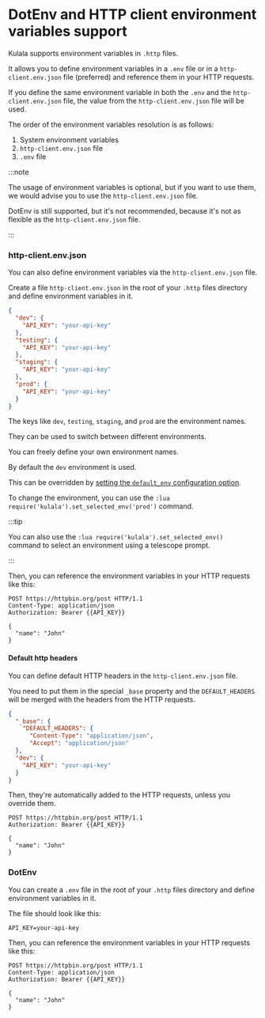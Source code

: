 # DotEnv and HTTP client environment variables support

Kulala supports environment variables in `.http` files.

It allows you to define environment variables in a `.env` file or
in a `http-client.env.json` file (preferred) and
reference them in your HTTP requests.

If you define the same environment variable in
both the `.env` and the `http-client.env.json` file,
the value from the `http-client.env.json` file will be used.

The order of the environment variables resolution is as follows:

1. System environment variables
2. `http-client.env.json` file
3. `.env` file

:::note

The usage of environment variables is optional,
but if you want to use them,
we would advise you to use the `http-client.env.json` file.

DotEnv is still supported, but it's not recommended,
because it's not as flexible as the `http-client.env.json` file.

:::

### http-client.env.json

You can also define environment variables via the `http-client.env.json` file.

Create a file `http-client.env.json` in the root
of your `.http` files directory and
define environment variables in it.

```json title="http-client.env.json"
{
  "dev": {
    "API_KEY": "your-api-key"
  },
  "testing": {
    "API_KEY": "your-api-key"
  },
  "staging": {
    "API_KEY": "your-api-key"
  },
  "prod": {
    "API_KEY": "your-api-key"
  }
}
```

The keys like `dev`, `testing`, `staging`, and `prod` are the environment names.

They can be used to switch between different environments.

You can freely define your own environment names.

By default the `dev` environment is used.

This can be overridden by
[setting the `default_env` configuration option][config].

To change the environment,
you can use the `:lua require('kulala').set_selected_env('prod')` command.

:::tip

You can also use the `:lua require('kulala').set_selected_env()`
command to select an environment using a telescope prompt.

:::

Then, you can reference the environment variables
in your HTTP requests like this:

```http title="examples.http"
POST https://httpbin.org/post HTTP/1.1
Content-Type: application/json
Authorization: Bearer {{API_KEY}}

{
  "name": "John"
}
```

#### Default http headers

You can define default HTTP headers in the `http-client.env.json` file.

You need to put them in the special `_base` property and
the `DEFAULT_HEADERS` will be merged with the headers from the HTTP requests.

```json title="http-client.env.json"
{
  "_base": {
    "DEFAULT_HEADERS": {
      "Content-Type": "application/json",
      "Accept": "application/json"
  },
  "dev": {
    "API_KEY": "your-api-key"
  }
}
```

Then, they're automatically added to the HTTP requests,
unless you override them.

```http title="examples.http"
POST https://httpbin.org/post HTTP/1.1
Authorization: Bearer {{API_KEY}}

{
  "name": "John"
}
```

### DotEnv

You can create a `.env` file in the root of your `.http` files directory and
define environment variables in it.

The file should look like this:

```env title=".env"
API_KEY=your-api-key
```

Then, you can reference the environment variables
in your HTTP requests like this:

```http title="examples.http"
POST https://httpbin.org/post HTTP/1.1
Content-Type: application/json
Authorization: Bearer {{API_KEY}}

{
  "name": "John"
}
```

[config]: ../getting-started/configuration-options.md

